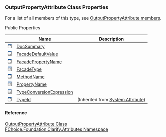 ﻿### OutputPropertyAttribute Class Properties

For a list of all members of this type, see [OutputPropertyAttribute members](fcSDK~FChoice.Foundation.Clarify.Attributes.OutputPropertyAttribute_members.md).

Public Properties

|   | Name | Description |
| --- | --- | --- |
| ![Public Property](dotnetimages/publicProperty.png) | [DocSummary](fcSDK~FChoice.Foundation.Clarify.Attributes.OutputPropertyAttribute~DocSummary.md) |   |
| ![Public Property](dotnetimages/publicProperty.png) | [FacadeDefaultValue](fcSDK~FChoice.Foundation.Clarify.Attributes.OutputPropertyAttribute~FacadeDefaultValue.md) |   |
| ![Public Property](dotnetimages/publicProperty.png) | [FacadePropertyName](fcSDK~FChoice.Foundation.Clarify.Attributes.OutputPropertyAttribute~FacadePropertyName.md) |   |
| ![Public Property](dotnetimages/publicProperty.png) | [FacadeType](fcSDK~FChoice.Foundation.Clarify.Attributes.OutputPropertyAttribute~FacadeType.md) |   |
| ![Public Property](dotnetimages/publicProperty.png) | [MethodName](fcSDK~FChoice.Foundation.Clarify.Attributes.OutputPropertyAttribute~MethodName.md) |   |
| ![Public Property](dotnetimages/publicProperty.png) | [PropertyName](fcSDK~FChoice.Foundation.Clarify.Attributes.OutputPropertyAttribute~PropertyName.md) |   |
| ![Public Property](dotnetimages/publicProperty.png) | [TypeConversionExpression](fcSDK~FChoice.Foundation.Clarify.Attributes.OutputPropertyAttribute~TypeConversionExpression.md) |   |
| ![Public Property](dotnetimages/publicProperty.png) | [TypeId](#) | (Inherited from [System.Attribute](#)) |





#### Reference

[OutputPropertyAttribute Class](fcSDK~FChoice.Foundation.Clarify.Attributes.OutputPropertyAttribute.md)  
[FChoice.Foundation.Clarify.Attributes Namespace](fcSDK~FChoice.Foundation.Clarify.Attributes_namespace.md)